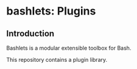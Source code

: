 # bashlets: Plugins

## Introduction

Bashlets is a modular extensible toolbox for Bash.

This repository contains a plugin library.
